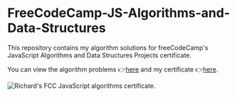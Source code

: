 # FreeCodeCamp-JS-Algorithms-and-Data-Structures

This repository contains my algorithm solutions for freeCodeCamp's JavaScript Algorithms and Data Structures Projects certificate.

You can view the algorithm problems 👉[here](https://learn.freecodecamp.org/javascript-algorithms-and-data-structures/javascript-algorithms-and-data-structures-projects) and my certificate 👉[here](https://www.freecodecamp.org/certification/manoj-t/javascript-algorithms-and-data-structures).

![Richard's FCC JavaScript algorithms certificate.](js-certificate.png)
